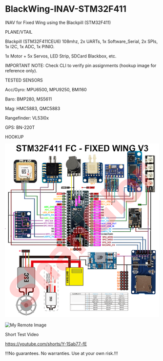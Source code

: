 # BlackWing-INAV-STM32F411
INAV for Fixed Wing using the Blackpill (STM32F411)

PLANE/VTAIL

Blackpill (STM32F411CEU6) 108mhz, 2x UARTs, 1x Software_Serial, 2x SPIs, 1x I2C, 1x ADC, 1x PINIO.

1x Motor + 5x Servos, LED Strip, SDCard Blackbox, etc.

IMPORTANT NOTE: Check CLI to verify pin assignments (hookup image for reference only).

TESTED SENSORS 

Acc/Gyro: MPU6500, MPU9250, BMI160

Baro: BMP280, MS5611

Mag: HMC5883, QMC5883

Rangefinder: VL53l0x

GPS: BN-220T

HOOKUP

![My Remote Image](https://github.com/ShanGlor/BlackWing-INAV-STM32F411/blob/main/blackpill-fc-pinout-LARGE-rev2-FixedWing-F22A.png?dl=0)

![My Remote Image](https://github.com/ShanGlor/BlackWing-INAV-STM32F411/blob/main/20230408_180419-2.jpg?dl=0)

Short Test Video

https://youtube.com/shorts/Y-1Sab77-fE



!!!No guarantees. No warranties. Use at your own risk.!!!
